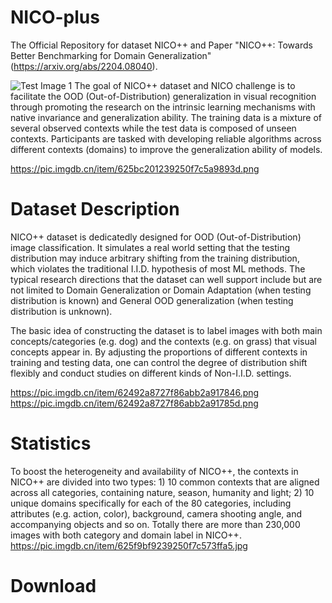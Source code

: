 # NICO-plus
The Official Repository for dataset  NICO++ and Paper "NICO++: Towards Better Benchmarking for Domain Generalization" (https://arxiv.org/abs/2204.08040).


![Test Image 1](https://pic.imgdb.cn/item/62592ff2239250f7c5affdd6.jpg)
The goal of NICO++ dataset and NICO challenge is to facilitate the OOD (Out-of-Distribution) generalization in visual recognition through promoting the research on the intrinsic learning mechanisms with native invariance and generalization ability. The training data is a mixture of several observed contexts while the test data is composed of unseen contexts. Participants are tasked with developing reliable algorithms across different contexts (domains) to improve the generalization ability of models.

https://pic.imgdb.cn/item/625bc201239250f7c5a9893d.png

# Dataset Description
NICO++ dataset is dedicatedly designed for OOD (Out-of-Distribution) image classification. It simulates a real world setting that the testing distribution may induce arbitrary shifting from the training distribution, which violates the traditional I.I.D. hypothesis of most ML methods. The typical research directions that the dataset can well support include but are not limited to Domain Generalization or Domain Adaptation (when testing distribution is known) and General OOD generalization (when testing distribution is unknown).

The basic idea of constructing the dataset is to label images with both main concepts/categories (e.g. dog) and the contexts (e.g. on grass) that visual concepts appear in. By adjusting the proportions of different contexts in training and testing data, one can control the degree of distribution shift flexibly and conduct studies on different kinds of Non-I.I.D. settings.

https://pic.imgdb.cn/item/62492a8727f86abb2a917846.png
https://pic.imgdb.cn/item/62492a8727f86abb2a91785d.png

# Statistics
To boost the heterogeneity and availability of NICO++, the contexts in NICO++ are divided into two types: 1) 10 common contexts that are aligned across all categories, containing nature, season, humanity and light; 2) 10 unique domains specifically for each of the 80 categories, including attributes (e.g. action, color), background, camera shooting angle, and accompanying objects and so on. Totally there are more than 230,000 images with both category and domain label in NICO++.
https://pic.imgdb.cn/item/625f9bf9239250f7c573ffa5.jpg

# Download

